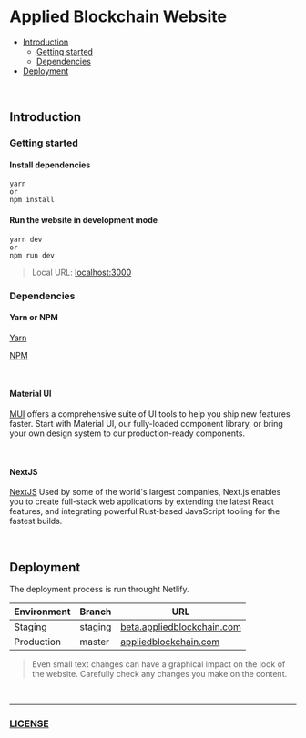 # Applied Blockchain Website
- [Introduction](#introduction)
  - [Getting started](#getting-started)
  - [Dependencies](#dependencies)
- [Deployment](#deployment)
<!-- - [Page structure](#page-structure)
  - [Section system](#section-system)
  - [Components](#components)
  - [Column system](#column-system) -->
<!-- - [Create page](#create-page)   -->
<!-- - [Create project](#create-project)
- [Create job](#create-job)
- [Create event](#create-event)
- [Create blog post](#create-blog-post) -->

<!------------------------------------------------------>
<p>&nbsp;</p>
<!------------------------------------------------------>

## Introduction

### Getting started

#### Install dependencies

```
yarn
or
npm install
```

#### Run the website in development mode

```
yarn dev
or
npm run dev
```
> Local URL: [localhost:3000](http://localhost:3000)

### Dependencies

#### Yarn or NPM

[Yarn](https://yarnpkg.com)

[NPM](https://www.npmjs.com)

<!------------------------------------------------------>
<p>&nbsp;</p>
<!------------------------------------------------------>

#### Material UI

[MUI](https://mui.com) offers a comprehensive suite of UI tools to help you ship new features faster. Start with Material UI, our fully-loaded component library, or bring your own design system to our production-ready components.

<!------------------------------------------------------>
<p>&nbsp;</p>
<!------------------------------------------------------>

#### NextJS

[NextJS](https://nextjs.org) Used by some of the world's largest companies, Next.js enables you to create full-stack web applications by extending the latest React features, and integrating powerful Rust-based JavaScript tooling for the fastest builds.

<!------------------------------------------------------>
<p>&nbsp;</p>
<!------------------------------------------------------>

## Deployment

The deployment process is run throught Netlify.

| Environment | Branch | URL |
| --- | --- | --- |
| Staging | staging | [beta.appliedblockchain.com](https://beta.appliedblockchain.com/) |
| Production | master | [appliedblockchain.com](https://appliedblockchain.com/) |

> Even small text changes can have a graphical impact on the look of the website. Carefully check any changes you make on the content.

<!------------------------------------------------------>
<p>&nbsp;</p>
<!------------------------------------------------------>

---

### [LICENSE](https://github.com/appliedblockchain/ab-website/blob/master/LICENSE)